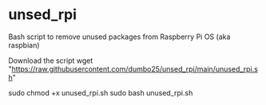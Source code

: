 # unsed_rpi
Bash script to remove unused packages from Raspberry Pi OS (aka raspbian)

Download the script 
wget "https://raw.githubusercontent.com/dumbo25/unsed_rpi/main/unused_rpi.sh"

sudo chmod +x unused_rpi.sh
sudo bash unused_rpi.sh
